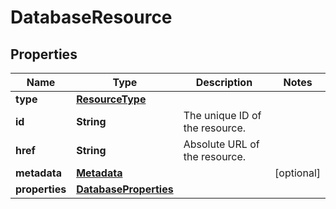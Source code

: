 

# DatabaseResource

## Properties

| Name | Type | Description | Notes |
| ------------ | ------------- | ------------- | ------------- |
| **type** | [**ResourceType**](ResourceType.md) |  |  |
| **id** | **String** | The unique ID of the resource. |  |
| **href** | **String** | Absolute URL of the resource. |  |
| **metadata** | [**Metadata**](Metadata.md) |  |  [optional] |
| **properties** | [**DatabaseProperties**](DatabaseProperties.md) |  |  |


